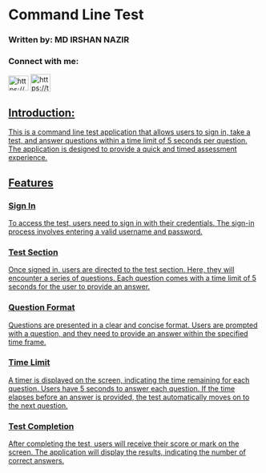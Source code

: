 <!DOCTYPE html>
<html lang="en">

<head>
  <meta charset="UTF-8">
  <meta name="viewport" content="width=device-width, initial-scale=1.0">
</head>

<body>

  <h1>Command Line Test</h1>

<h3>Written by: MD IRSHAN NAZIR</h3>
<h3 align="left">Connect with me:</h3>
<p align="left">
<a href="https://www.linkedin.com/in/irshan127/" target="blank"><img align="center" src="https://raw.githubusercontent.com/rahuldkjain/github-profile-readme-generator/master/src/images/icons/Social/linked-in-alt.svg" alt="https://www.linkedin.com/in/irshan127/" height="30" width="40" /></a> <a href="https://twitter.com/Irshan_127" target="blank"><img align="center" src="https://raw.githubusercontent.com/rahuldkjain/github-profile-readme-generator/master/src/images/icons/Social/twitter.svg" alt="https://twitter.com/irshan_127" height="35" width="40" />
</p>

<h2>Introduction:</h2>

  <p>This is a command line test application that allows users to sign in, take a test, and answer questions within a time limit of 5 seconds per question. The application is designed to provide a quick and timed assessment experience.</p>

  <h2>Features</h2>

  <h3>Sign In</h3>
  <p>To access the test, users need to sign in with their credentials. The sign-in process involves entering a valid username and password.</p>

  <h3>Test Section</h3>
  <p>Once signed in, users are directed to the test section. Here, they will encounter a series of questions. Each question comes with a time limit of 5 seconds for the user to provide an answer.</p>

  <h3>Question Format</h3>
  <p>Questions are presented in a clear and concise format. Users are prompted with a question, and they need to provide an answer within the specified time frame.</p>

  <h3>Time Limit</h3>
  <p>A timer is displayed on the screen, indicating the time remaining for each question. Users have 5 seconds to answer each question. If the time elapses before an answer is provided, the test automatically moves on to the next question.</p>

  <h3>Test Completion</h3>
  <p>After completing the test, users will receive their score or mark on the screen. The application will display the results, indicating the number of correct answers.</p>

</body>

</html>
